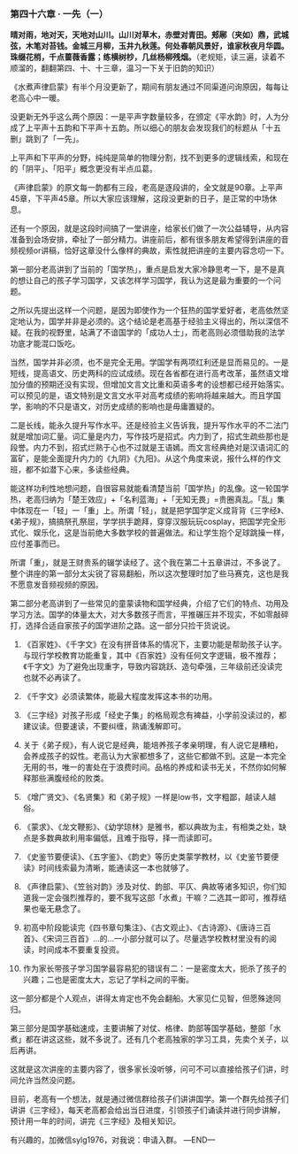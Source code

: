 ### 第四十六章 · 一先（一）

**晴对雨，地对天，天地对山川。山川对草木，赤壁对青田。郏鄏（夹如）鼎，武城弦，木笔对苔钱。金城三月柳，玉井九秋莲。何处春朝风景好，谁家秋夜月华圆。珠缀花梢，千点蔷薇香露；练横树杪，几丝杨柳残烟。**（老规矩，读三遍，读着不顺溜的，翻翻第四、十、十三章，温习一下关于旧韵的知识）

《水煮声律启蒙》有半个月没更新了，期间有朋友通过不同渠道问询原因，每每让老高心中一暖。

没更新无外乎这么两个原因：一是平声字数量较多，在颁定《平水韵》时，人为分成了上平声十五韵和下平声十五韵。所以细心的朋友会发现我们的标题从「十五删」跳到了「一先」。

上平声和下平声的分野，纯纯是简单的物理分割，找不到更多的逻辑线索，和现在的「阴平」、「阳平」概念更没有半点瓜葛。

《声律启蒙》的原文每一韵都有三段，老高是逐段讲的，全文就是90章。上平声45章，下平声45章。所以大家应该理解，这段没更新的日子，是正常的中场休息。

还有一个原因，就是这段时间搞了一堂讲座，给家长们做了一次公益辅导，从内容准备到会场安排，牵扯了一部分精力。讲座前后，都有很多朋友希望得到讲座的音频视频or讲稿，恰好这章没什么像样的典故，索性就把讲座的主要内容念叨一下。

第一部分老高讲到了当前的「国学热」，重点是启发大家冷静思考一下，是不是真的想让自己的孩子学习国学，又该怎样学习国学，我认为这是最为重要的一个问题。

之所以先提出这样一个问题，是因为即使作为一个狂热的国学爱好者，老高依然坚定地认为，国学并非是必须的。这个结论是老高基于经验主义得出的，所以深信不疑。在我的视野里，站满了不谙国学的「成功人士」，而老高则必须借助我的法学功底才能混口饭吃。

当然，国学并非必须，也不是完全无用。学国学有两项红利还是显而易见的。一是短线，提高语文、历史两科的应试成绩。现在各省都在进行高考改革，虽然语文增加分值的预期还没有实现，但增加文言文比重和英语多考的设想都已经开始落实。可以预见的是，语文特别是文言文水平对高考成绩的影响将越来越大。而且学国学，影响的不只是语文，对历史成绩的影响也是毋庸置疑的。

二是长线，能永久提升写作水平。还是经验主义告诉我，提升写作水平的不二法门就是增加词汇量。词汇量是内力，写作技巧是招式。内力到了，招式生疏些那也是段誉。内力不到，招式烂熟于心也不过就是王语嫣。而文言经典绝对是汉语词汇的富矿，是能全面提升内力的《九阴》《九阳》。从这个角度来说，报什么样的作文班，都不如潜下心来，多读些经典。

能这样功利性地想问题，自很容易就能看清楚当前「国学热」的乱像。这一轮国学热，老高归纳为「楚王效应」+「名利蓝海」+「无知无畏」=贵圈真乱。「乱」集中体现在一「轻」一「重」上。所谓「轻」，就是把学国学定义成背背《三字经》、《弟子规》，搞搞祭孔祭屈，学学拱手跪拜，穿穿汉服玩玩cosplay，把国学完全形式化、娱乐化，这是当前绝大多数学校的普遍做法。和让学生抱个足球跳操一样，应付差事而已。

所谓「重」，就是王财贵系的辍学读经了。这个我在第二十五章讲过，不多说了。整个讲座的第一部分太尖锐了容易翻船，所以这次整理时加了些马赛克，这也是我不愿意发音频视频的原因。

第二部分老高讲到了一些常见的童蒙读物和国学经典，介绍了它们的特点、功用及学习方法。国学的体量太大，对大多数孩子而言，平推碾压并不现实，不如零敲碎打，选择合适自家孩子的国学进阶之路。这一部分只捡干货说说。

1. 《百家姓》、《千字文》在没有拼音体系的情况下，主要功能是帮助孩子认字。与现行学校教育功能重复，其中《百家姓》没有任何文字逻辑，极不推荐；《千字文》为了避免出现重字，导致内容跳跃、造句牵强，三年级前还没读完也就不必再读了。

2. 《千字文》必须读繁体，能最大程度发挥这本书的功用。

3. 《三字经》对孩子形成「经史子集」的格局观念有裨益，小学前没读过的，都建议读。但要速读，不要纠缠，熟诵浅解即可。

4. 关于《弟子规》，有人说它是经典，能培养孩子孝亲明理，有人说它是糟粕，会养成孩子的奴性。老高认为大家都想多了，这些它都做不到。这是一本完全无用的书，唯一的害处在于浪费时间。品格的养成和读书无关，不然你如何解释那些满腹经纶的败类。

5. 《增广贤文》、《名贤集》和《弟子规》一样是low书，文字粗鄙，越读人越俗。

6. 《蒙求》、《龙文鞭影》、《幼学琼林》是雅书，都以典故为主，有相类之处，缺点是多数典故利用率偏低，且难于指导，择一而读即可。

7. 《史鉴节要便读》、《五字鉴》、《韵史》等历史类蒙学教材，以《史鉴节要便读》时间线索最为清晰，能通读这一本也就够了。

8. 《声律启蒙》、《笠翁对韵》涉及对仗、韵部、平仄、典故等诸多知识，你们知道我一定会强烈推荐的，要不我写这部「水煮」干嘛？二选其一即可，推荐结果也毫无悬念了。

9. 初高中阶段能读完《四书章句集注》、《古文观止》、《古诗源》、《唐诗三百首》、《宋词三百首》…的…一小部分就可以了。尽量选学校教材里没有的阅读，时间成本不要重复投资。

10. 作为家长带孩子学习国学最容易犯的错误有二：一是密度太大，扼杀了孩子的兴趣；二也是密度太大，忘记了学科之间的平衡。

这一部分都是个人观点，讲得太肯定也不免会翻船。大家见仁见智，但愿殊途同归。

第三部分是国学基础速成，主要讲解了对仗、格律、韵部等国学基础，整部「水煮」都在讲这这些，就不多说了。还有几个老高独家的学习工具，先卖个关子，以后再讲。

这就是这次讲座的主要内容了，很多家长没听够，问可不可以直接给孩子们讲，时间允许当然没问题。

目前，老高有一个想法，就是通过微信群给孩子们讲讲国学。第一个群先给孩子们讲讲《三字经》，每天老高都会给出当日进度，引领孩子们诵读并进行同步讲解，预计用一年的时间，讲完《三字经》及相关知识。

有兴趣的，加微信sylg1976，对我说：申请入群。
—END—
